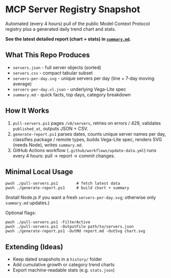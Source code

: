 # MCP Server Registry Snapshot

Automated (every 4 hours) pull of the public Model Context Protocol registry plus a generated daily trend chart and stats.

**See the latest detailed report (chart + stats) in [`summary.md`](./summary.md).**

## What This Repo Produces
- `servers.json` - full server objects (sorted)
- `servers.csv` - compact tabular subset
- `servers-per-day.svg` - unique servers per day (line + 7‑day moving average)
- `servers-per-day.vl.json` - underlying Vega-Lite spec
- `summary.md` - quick facts, top days, category breakdown

## How It Works
1. `pull-servers.ps1` pages `/v0/servers`, retries on errors / 429, validates `published_at`, outputs JSON + CSV.
2. `generate-report.ps1` parses dates, counts unique server names per day, classifies package / remote types, builds Vega-Lite spec, renders SVG (needs Node), writes `summary.md`.
3. GitHub Actions workflow (`.github/workflows/update-data.yml`) runs every 4 hours: pull -> report -> commit changes.

## Minimal Local Usage
```pwsh
pwsh ./pull-servers.ps1        # fetch latest data
pwsh ./generate-report.ps1     # build chart + summary
```
(Install Node.js if you want a fresh `servers-per-day.svg`; otherwise only `summary.md` updates.)

Optional flags:
```pwsh
pwsh ./pull-servers.ps1 -FilterActive
pwsh ./pull-servers.ps1 -OutputFile path/to/servers.json
pwsh ./generate-report.ps1 -OutMd report.md -OutSvg chart.svg
```

## Extending (Ideas)
- Keep dated snapshots in a `history/` folder
- Add cumulative growth or category trend charts
- Export machine-readable stats (e.g. `stats.json`)
